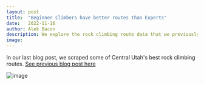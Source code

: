 ```yaml
---
layout: post
title:  "Beginner Climbers have better routes than Experts"
date:   2022-11-16
author: Alek Bacon
description: We explore the rock climbing route data that we previously pulled from the internet
image: 
---
```


In our last blog post, we scraped some of Central Utah's best rock climbing routes. [See previous blog post here](https://bacon-a.github.io/stat386-projects/2022/10/20/WebScrape.html/) <br>

![image](https://user-images.githubusercontent.com/112503027/202586690-e1b2238f-b8fc-48ab-929e-04a3b3b2a4f7.png)


